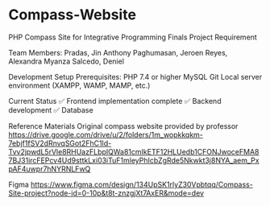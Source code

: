 # Compass-Website
PHP Compass Site for Integrative Programming Finals Project Requirement

Team Members:
Pradas, Jin Anthony
Paghumasan, Jeroen
Reyes, Alexandra Myanza
Salcedo, Deniel

Development Setup
Prerequisites:
PHP 7.4 or higher
MySQL
Git
Local server environment (XAMPP, WAMP, MAMP, etc.)

Current Status
✅ Frontend implementation complete
✅ Backend development
✅ Database 

Reference Materials
Original compass website provided by professor
https://drive.google.com/drive/u/2/folders/1m_wopkkqkm-7ebjf1fSV2dRnvqSGot2FhC1ld-Tvv2jpwdL5rVle8RHUazFLbpIQWa81cmIkETF12HLUedb1CFONJwoceFMA87BJ31ircFEPcv4Ud9sttkLxi03iTuF1mleyPhIcbZgRde5Nkwkt3j8NYA_aem_PxpAF4uwpr7hNYRNLFwQ

Figma
https://www.figma.com/design/134UpSK1rlyZ30Vpbtqq/Compass-Site-project?node-id=0-10p&t8t-znzgjXt7AxER&mode=dev
